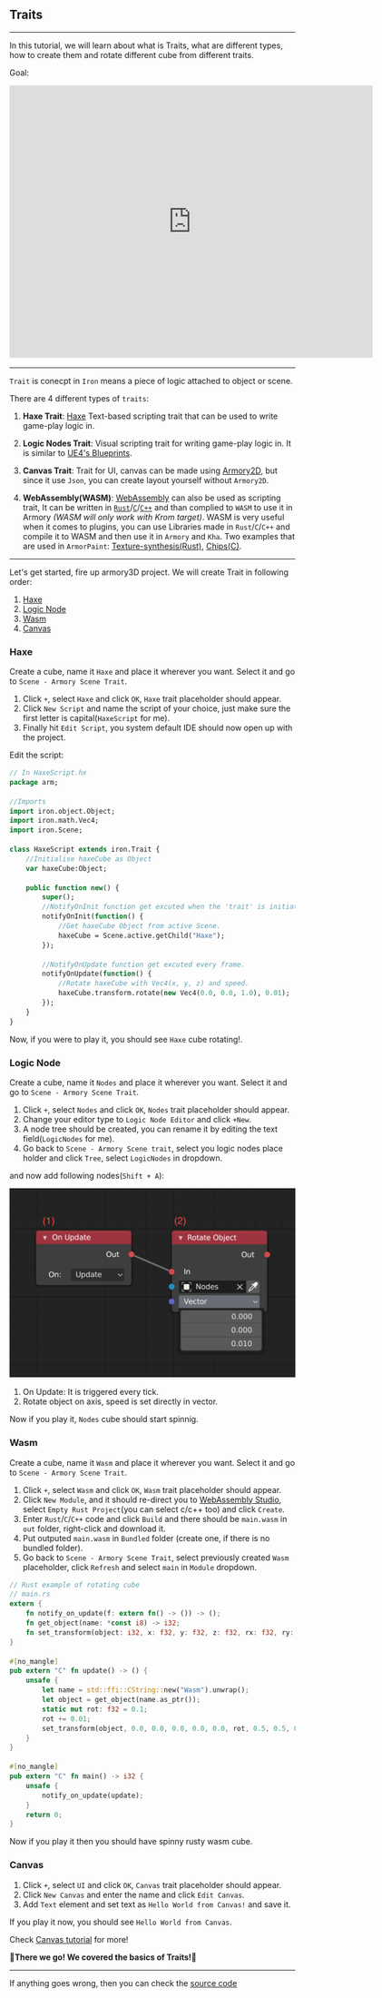 ## Traits

---

In this tutorial, we will learn about what is Traits, what are different types, how to create them and rotate different cube from different traits.

Goal:
<iframe width="640" height="480" src="https://blackgoku36.github.io/armory-tutorials/Armory/src/trait_final.mp4" frameborder="0" allowfullscreen></iframe>

---

`Trait` is conecpt in `Iron` means a piece of logic attached to object or scene.

There are 4 different types of `traits`:
1. **Haxe Trait**: [Haxe](https://haxe.org/) Text-based scripting trait that can be used to write game-play logic in.

2. **Logic Nodes Trait**: Visual scripting trait for writing game-play logic in. It is similar to [UE4's Blueprints](https://docs.unrealengine.com/en-US/Engine/Blueprints/index.html).

3. **Canvas Trait**: Trait for UI, canvas can be made using [Armory2D](https://github.com/armory3d/armory2d), but since it use `Json`, you can create layout yourself without `Armory2D`.

4. **WebAssembly(WASM)**: [WebAssembly](https://webassembly.org/) can also be used as scripting trait, It can be written in [`Rust`](https://www.rust-lang.org/)/[`C`](https://en.wikipedia.org/wiki/C_%28programming_language%29)/[`C++`](https://en.wikipedia.org/wiki/C%2B%2B) and than complied to `WASM` to use it in Armory *(WASM will only work with Krom target)*.
WASM is very useful when it comes to plugins, you can use Libraries made in `Rust`/`C`/`C++` and compile it to WASM and then use it in `Armory` and `Kha`. Two examples that are used in `ArmorPaint`: [Texture-synthesis(Rust)](https://twitter.com/luboslenco/status/1173942414966439938), [Chips(C)](https://twitter.com/luboslenco/status/1172536139573538816).

---

Let's get started, fire up armory3D project.
We will create Trait in following order:

1. [Haxe](#haxe)
2. [Logic Node](#logic-node)
3. [Wasm](#wasm)
4. [Canvas](#canvas)

### Haxe
Create a cube, name it `Haxe` and place it wherever you want. Select it and go to `Scene - Armory Scene Trait`.

1. Click `+`, select `Haxe` and click `OK`, `Haxe` trait placeholder should appear.
2. Click `New Script` and name the script of your choice, just make sure the first letter is capital(`HaxeScript` for me).
3. Finally hit `Edit Script`, you system default IDE should now open up with the project.

Edit the script:
```haxe
// In HaxeScript.hx
package arm;

//Imports
import iron.object.Object;
import iron.math.Vec4;
import iron.Scene;

class HaxeScript extends iron.Trait {
    //Initialise haxeCube as Object
    var haxeCube:Object;

    public function new() {
        super();
        //NotifyOnInit function get excuted when the 'trait' is initiated.
        notifyOnInit(function() {
            //Get haxeCube Object from active Scene.
            haxeCube = Scene.active.getChild("Haxe");
        });

        //NotifyOnUpdate function get excuted every frame.
        notifyOnUpdate(function() {
            //Rotate haxeCube with Vec4(x, y, z) and speed.
            haxeCube.transform.rotate(new Vec4(0.0, 0.0, 1.0), 0.01);
        });
    }
}
```

Now, if you were to play it, you should see `Haxe` cube rotating!.

### Logic Node
Create a cube, name it `Nodes` and place it wherever you want. Select it and go to `Scene - Armory Scene Trait`.

1. Click `+`, select `Nodes` and click `OK`, `Nodes` trait placeholder should appear.
2. Change your editor type to `Logic Node Editor` and click `+New`.
3. A node tree should be created, you can rename it by editing the text field(`LogicNodes` for me).
4. Go back to `Scene - Armory Scene trait`, select you logic nodes place holder and click `Tree`, select `LogicNodes` in dropdown.

and now add following nodes(`Shift + A`):

![**Some Image**](../traits_1.png)

1. On Update: It is triggered every tick.
2. Rotate object on axis, speed is set directly in vector.

Now if you play it, `Nodes` cube should start spinnig.

### Wasm
Create a cube, name it `Wasm` and place it wherever you want. Select it and go to `Scene - Armory Scene Trait`.

1. Click `+`, select `Wasm` and click `OK`, `Wasm` trait placeholder should appear.
2. Click `New Module`, and it should re-direct you to [WebAssembly Studio](https://webassembly.studio/), select `Empty Rust Project`(you can select c/c++ too) and click `Create`.
3. Enter `Rust`/`C`/`C++` code and click `Build` and there should be `main.wasm` in `out` folder, right-click and download it.
4. Put outputed `main.wasm` in `Bundled` folder (create one, if there is no bundled folder).
5. Go back to `Scene - Armory Scene Trait`, select previously created `Wasm` placeholder, click `Refresh` and select `main` in `Module` dropdown.

```rs
// Rust example of rotating cube
// main.rs
extern {
    fn notify_on_update(f: extern fn() -> ()) -> ();
    fn get_object(name: *const i8) -> i32;
    fn set_transform(object: i32, x: f32, y: f32, z: f32, rx: f32, ry: f32, rz: f32, sx: f32, sy: f32, sz: f32) -> ();
}

#[no_mangle]
pub extern "C" fn update() -> () {
    unsafe {
        let name = std::ffi::CString::new("Wasm").unwrap();
        let object = get_object(name.as_ptr());
        static mut rot: f32 = 0.1;
        rot += 0.01;
        set_transform(object, 0.0, 0.0, 0.0, 0.0, 0.0, rot, 0.5, 0.5, 0.5);
    }
}

#[no_mangle]
pub extern "C" fn main() -> i32 {
    unsafe {
        notify_on_update(update);
    }
    return 0;
}
```

Now if you play it then you should have spinny rusty wasm cube.

### Canvas
1. Click `+`, select `UI` and click `OK`, `Canvas` trait placeholder should appear.
2. Click `New Canvas` and enter the name and click `Edit Canvas`.
3. Add `Text` element and set text as `Hello World from Canvas!` and save it.

If you play it now, you should see `Hello World from Canvas`.

Check [Canvas tutorial](docs/Basics/Canvas.md) for more!

**🎉There we go! We covered the basics of Traits!🎉**

---

If anything goes wrong, then you can check the [source code](https://github.com/BlackGoku36/armory-tutorial-sourcecode/tree/master/Traits)
